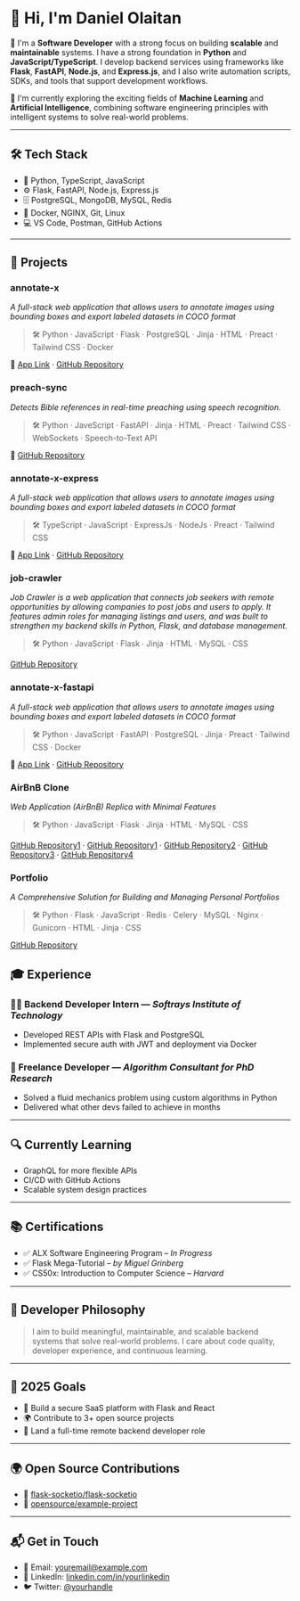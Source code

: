 # 👋 Hi, I'm Daniel Olaitan

🚀 I'm a **Software Developer** with a strong focus on building **scalable** and **maintainable** systems. I have a strong foundation in **Python** and **JavaScript/TypeScript**. I develop backend services using frameworks like **Flask**, **FastAPI**, **Node.js**, and **Express.js**, and I also write automation scripts, SDKs, and tools that support development workflows.

🤖 I'm currently exploring the exciting fields of **Machine Learning** and **Artificial Intelligence**, combining software engineering principles with intelligent systems to solve real-world problems.

---

## 🛠 Tech Stack

- 🐍 Python, TypeScript, JavaScript
- ⚙️ Flask, FastAPI, Node.js, Express.js
- 🗄️ PostgreSQL, MongoDB, MySQL, Redis
- 🐳 Docker, NGINX, Git, Linux
- 💻 VS Code, Postman, GitHub Actions

---

## 📂 Projects

### annotate-x

*A full-stack web application that allows users to annotate images using bounding boxes and export labeled datasets in COCO format*

> 🛠 Python · JavaScript · Flask · PostgreSQL · Jinja · HTML · Preact · Tailwind CSS · Docker

🔗 [App Link](https://annotate-x.onrender.com) · [GitHub Repository](https://github.com/daniell-olaitan/annotate-x)


### preach-sync

*Detects Bible references in real-time preaching using speech recognition.*

> 🛠 Python · JaveScript · FastAPI · Jinja · HTML · Preact · Tailwind CSS · WebSockets · Speech-to-Text API

🔗 [GitHub Repository](https://github.com/daniell-olaitan/preach-sync)


### annotate-x-express

*A full-stack web application that allows users to annotate images using bounding boxes and export labeled datasets in COCO format*

> 🛠 TypeScript · JavaScript · ExpressJs · NodeJs · Preact · Tailwind CSS

🔗 [App Link](https://annotate-x.onrender.com) · [GitHub Repository](https://github.com/daniell-olaitan/annotate-x-express)


### job-crawler

*Job Crawler is a web application that connects job seekers with remote opportunities by allowing companies to post jobs and users to apply. It features admin roles for managing listings and users, and was built to strengthen my backend skills in Python, Flask, and database management.*

> 🛠 Python · JavaScript · Flask · Jinja · HTML · MySQL · CSS

[GitHub Repository](https://github.com/daniell-olaitan/job-crawler)


### annotate-x-fastapi

*A full-stack web application that allows users to annotate images using bounding boxes and export labeled datasets in COCO format*

> 🛠 Python · JavaScript · FastAPI · PostgreSQL · Jinja · Preact · Tailwind CSS · Docker

🔗 [App Link](https://annotate-x.onrender.com) · [GitHub Repository](https://github.com/daniell-olaitan/annotate-xfastapi)


### AirBnB Clone

*Web Application (AirBnB) Replica with Minimal Features*

> 🛠 Python · JavaScript · Flask · Jinja · HTML · MySQL · CSS

[GitHub Repository1](https://github.com/daniell-olaitan/job-crawler) · [GitHub Repository1](https://github.com/Halabitimoty/AirBnB_clone) · [GitHub Repository2](https://github.com/daniell-olaitan/AirBnB_clone_v2) · [GitHub Repository3](https://github.com/nompy472/AirBnB_clone_v3) · [GitHub Repository4](https://github.com/daniell-olaitan/AirBnB_clone_v4)


### Portfolio

*A Comprehensive Solution for Building and Managing Personal Portfolios*

> 🛠 Python · Flask · JavaScript · Redis · Celery · MySQL · Nginx · Gunicorn · HTML · Jinja · CSS

[GitHub Repository](https://github.com/daniell-olaitan/portfolio)

## 🎓 Experience

### 👨‍💻 Backend Developer Intern — *Softrays Institute of Technology*
- Developed REST APIs with Flask and PostgreSQL
- Implemented secure auth with JWT and deployment via Docker

### 🧪 Freelance Developer — *Algorithm Consultant for PhD Research*
- Solved a fluid mechanics problem using custom algorithms in Python
- Delivered what other devs failed to achieve in months

---

## 🔍 Currently Learning

- GraphQL for more flexible APIs
- CI/CD with GitHub Actions
- Scalable system design practices

---

## 📚 Certifications

- ✅ ALX Software Engineering Program – *In Progress*
- ✅ Flask Mega-Tutorial – *by Miguel Grinberg*
- ✅ CS50x: Introduction to Computer Science – *Harvard*

---

## 🧠 Developer Philosophy

> I aim to build meaningful, maintainable, and scalable backend systems that solve real-world problems. I care about code quality, developer experience, and continuous learning.

---

## 🎯 2025 Goals

- 🧠 Build a secure SaaS platform with Flask and React
- 🌍 Contribute to 3+ open source projects
- 💼 Land a full-time remote backend developer role

---

## 🌍 Open Source Contributions

- 📌 [flask-socketio/flask-socketio](https://github.com/miguelgrinberg/Flask-SocketIO)
- 🧪 [opensource/example-project](https://github.com/org/project)

---

## 📬 Get in Touch

- 📧 Email: youremail@example.com  
- 💼 LinkedIn: [linkedin.com/in/yourlinkedin](https://linkedin.com/in/yourlinkedin)  
- 🐦 Twitter: [@yourhandle](https://twitter.com/yourhandle)  




